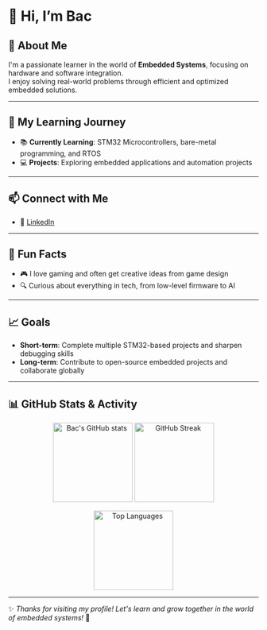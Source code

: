 # 👋 Hi, I’m **Bac**

## 👀 About Me
I'm a passionate learner in the world of **Embedded Systems**, focusing on hardware and software integration.  
I enjoy solving real-world problems through efficient and optimized embedded solutions.

---

## 🌱 My Learning Journey
- 📚 **Currently Learning**: STM32 Microcontrollers, bare-metal programming, and RTOS
- 💻 **Projects**: Exploring embedded applications and automation projects

---

## 📫 Connect with Me
- 💼 [LinkedIn](https://www.linkedin.com/in/v%C5%A9-h%E1%BB%AFu-b%E1%BA%AFc-8a5b35215/)  

---

## 🌟 Fun Facts
- 🎮 I love gaming and often get creative ideas from game design  
- 🔍 Curious about everything in tech, from low-level firmware to AI  

---

## 📈 Goals
- **Short-term**: Complete multiple STM32-based projects and sharpen debugging skills  
- **Long-term**: Contribute to open-source embedded projects and collaborate globally  

---

## 📊 GitHub Stats & Activity

<p align="center">
  <!-- GitHub Stats -->
  <img src="https://github-readme-stats.vercel.app/api?username=bacvu21&show_icons=true&theme=radical" alt="Bac's GitHub stats" height="160px"/>
  <!-- Streak -->
  <img src="https://streak-stats.demolab.com?user=bacvu21&theme=radical&hide_border=false" alt="GitHub Streak" height="160px"/>
</p>

<p align="center">
  <!-- Top Languages -->
  <img src="https://github-readme-stats.vercel.app/api/top-langs/?username=bacvu21&layout=compact&theme=radical" alt="Top Languages" height="160px"/>
</p>

---

✨ *Thanks for visiting my profile! Let's learn and grow together in the world of embedded systems!* 🚀
